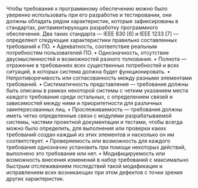 Чтобы требования к программному обеспечению можно было уверенно использовать при его разработке и тестировании, они должны обладать рядом характеристик, которые зафиксированы в стандартах, регламентирующих разработку программного обеспечения. Два таких стандарта — IEEE 830 [6] и IEEE 1233 [7] — определяют следующие характеристики правильно составленных требований к ПО. 
	• Адекватность, соответствие реальным потребностям пользователей ПО. • Однозначность, отсутствие двусмысленностей и возможностей разного толкования. 
	• Полнота — отражение в требованиях всех существенных потребностей и всех ситуаций, в которых система должна будет функционировать. 
	• Непротиворечивость или согласованность между разными элементами требований. 
	• Систематичность представления — требования должны быть описаны в рамках некоторой системы с четким указанием места каждого требования среди остальных, с определением связей и зависимостей между ними и приоритетности для различных заинтересованных лиц. 
	• Прослеживаемость — требования должны иметь четко определенные связи с модулями разрабатываемой системы, частями проектной документации и тестами, чтобы всегда можно было определить, для выполнения или проверки каких требований создан каждый из этих элементов и насколько он им соответствует.
	• Проверяемость или возможность для каждого требования однозначно установить при помощи некоторых действий, выполнено это требование или нет. 
	• Модифицируемость или возможность внесения изменений в набор требований с максимально быстрым отслеживанием последствий такой модификации и исправлением всех возникающих при этом дефектов с точки зрения других характеристик.